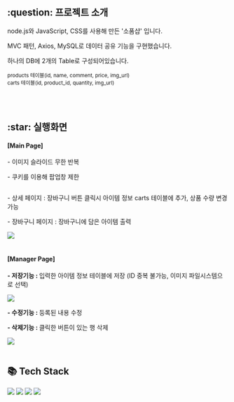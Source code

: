 <h2>:question: 프로젝트 소개</h2>
<p>node.js와 JavaScript, CSS를 사용해 만든 '소품샵' 입니다.</p>
<p>MVC 패턴, Axios, MySQL로 데이터 공유 기능을 구현했습니다.</p>
<p>하나의 DB에 2개의 Table로 구성되어있습니다.</p>
<p><small>products 테이블(id, name, comment, price, img_url)</small> <br /> <small>carts 테이블(id, product_id, quantity, img_url)</small></p>
<br /><br />


<h2>:star: 실행화면</h2>
<h4>[Main Page]</h4>
<p>- 이미지 슬라이드 무한 반복</p>
<p>- 쿠키를 이용해 팝업창 제한</p>
<img src="">
<br />
<p>- 상세 페이지 : 장바구니 버튼 클릭시 아이템 정보 carts 테이블에 추가, 상품 수량 변경 가능 </p>
<p>- 장바구니 페이지 : 장바구니에 담은 아이템 출력</p>
<img src="https://github.com/user-attachments/assets/020f7460-cf2b-40bb-8c45-27024cce523b">
<br /><br />

<h4>[Manager Page]</h4>
<p><b>- 저장기능 : </b> 입력한 아이템 정보 테이블에 저장 (ID 중복 불가능, 이미지 파일시스템으로 선택)</p>
<img src="https://github.com/user-attachments/assets/9d0bf8fe-36cb-4f6b-9f89-aaec7c67dce8"><br />
<p><b>- 수정기능 : </b> 등록된 내용 수정</p>
<p><b>- 삭제기능 : </b> 클릭한 버튼이 있는 행 삭제</p>
<img src="https://github.com/user-attachments/assets/46421725-1977-4721-a853-f25952b8b004">
<br /><br />


<h2>📚 Tech Stack</h2>
<div>
  <img src="https://img.shields.io/badge/mysql-4479A1.svg?style=flat&logo=mysql&logoColor=white" />
  <img src="https://img.shields.io/badge/node.js-6DA55F?style=flat&logo=node.js&logoColor=white" />
  <img src="https://img.shields.io/badge/CSS3-1572B6?style=flat&logo=CSS3&logoColor=white" />
  <img src="https://img.shields.io/badge/JavaScript-F7DF1E?style=flat&logo=JavaScript&logoColor=white" />
</div>
